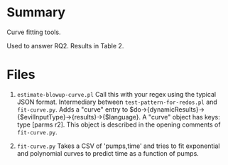# Summary

Curve fitting tools.

Used to answer RQ2. Results in Table 2.

# Files

1. `estimate-blowup-curve.pl`
  Call this with your regex using the typical JSON format.
  Intermediary between `test-pattern-for-redos.pl` and `fit-curve.py`.
  Adds a "curve" entry to $do->{dynamicResults}->{$evilInputType}->{results}->{$language}.
  A "curve" object has keys: type [parms r2].
	This object is described in the opening comments of `fit-curve.py`.

2. `fit-curve.py`
	Takes a CSV of 'pumps,time' and tries to fit exponential and polynomial curves
	to predict time as a function of pumps.
